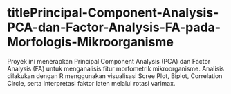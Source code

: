 # titlePrincipal-Component-Analysis-PCA-dan-Factor-Analysis-FA-pada-Morfologis-Mikroorganisme
Proyek ini menerapkan Principal Component Analysis (PCA) dan Factor Analysis (FA) untuk menganalisis fitur morfometrik mikroorganisme. Analisis dilakukan dengan R menggunakan visualisasi Scree Plot, Biplot, Correlation Circle, serta interpretasi faktor laten melalui rotasi varimax.
